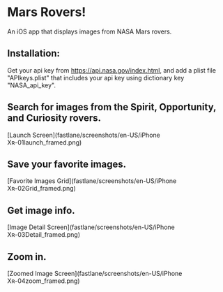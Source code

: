 #  Mars Rovers!
An iOS app that displays images from NASA Mars rovers.

##  Installation:
Get your api key from https://api.nasa.gov/index.html, and add a plist file "APIkeys.plist" that includes your api key using dictionary key "NASA_api_key".

## Search for images from the Spirit, Opportunity, and Curiosity rovers.
[Launch Screen](fastlane/screenshots/en-US/iPhone Xʀ-01launch_framed.png)

## Save your favorite images.
[Favorite Images Grid](fastlane/screenshots/en-US/iPhone Xʀ-02Grid_framed.png)

## Get image info.
[Image Detail Screen](fastlane/screenshots/en-US/iPhone Xʀ-03Detail_framed.png)

## Zoom in.
[Zoomed Image Screen](fastlane/screenshots/en-US/iPhone Xʀ-04zoom_framed.png)

